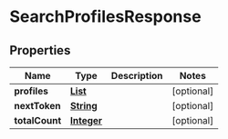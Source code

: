 

# SearchProfilesResponse


## Properties

| Name | Type | Description | Notes |
|------------ | ------------- | ------------- | -------------|
|**profiles** | [**List**](List.md) |  |  [optional] |
|**nextToken** | [**String**](String.md) |  |  [optional] |
|**totalCount** | [**Integer**](Integer.md) |  |  [optional] |



